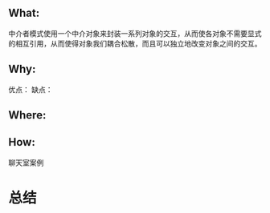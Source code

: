 ## What:
中介者模式使用一个中介对象来封装一系列对象的交互，从而使各对象不需要显式的相互引用，从而使得对象我们耦合松散，而且可以独立地改变对象之间的交互。


## Why:
优点：
缺点：
## Where:
## How:

聊天室案例

# 总结